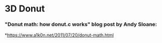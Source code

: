 # 3D Donut











### "Donut math: how donut.c works" blog post by **Andy Sloane**:
*https://www.a1k0n.net/2011/07/20/donut-math.html

